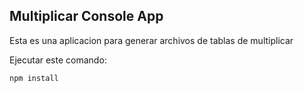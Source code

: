 ## Multiplicar Console App

Esta es una aplicacion para generar archivos de tablas de multiplicar

Ejecutar este comando:

```
npm install
```